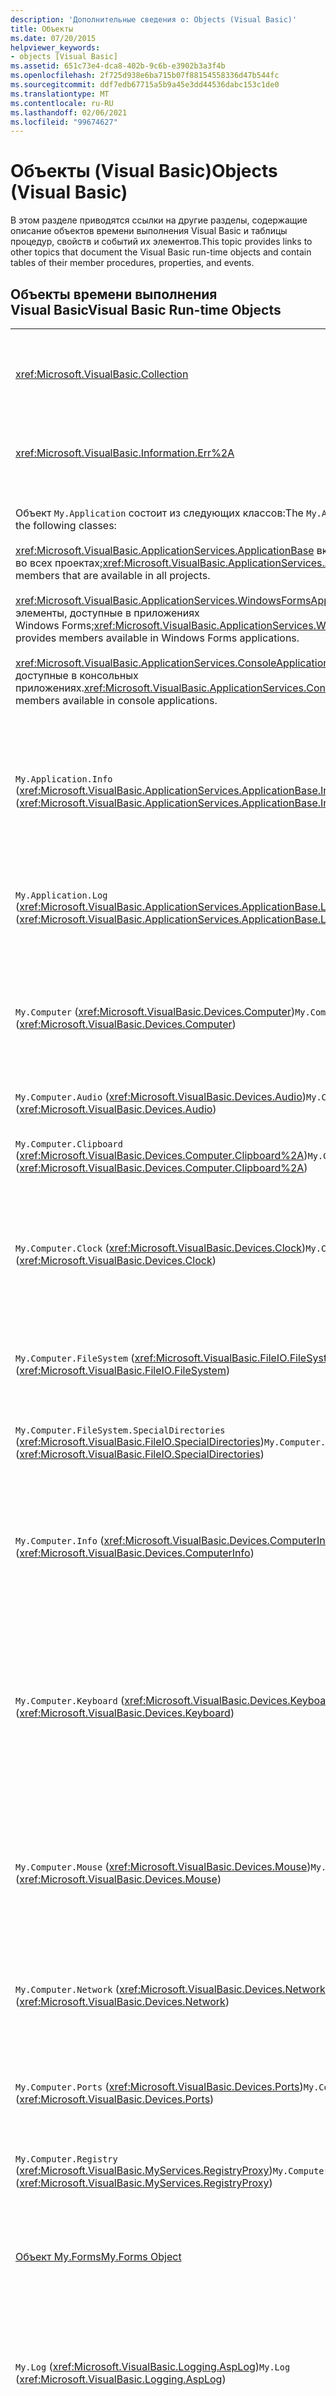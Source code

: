 ```yaml
---
description: 'Дополнительные сведения о: Objects (Visual Basic)'
title: Объекты
ms.date: 07/20/2015
helpviewer_keywords:
- objects [Visual Basic]
ms.assetid: 651c73e4-dca8-402b-9c6b-e3902b3a3f4b
ms.openlocfilehash: 2f725d938e6ba715b07f88154558336d47b544fc
ms.sourcegitcommit: ddf7edb67715a5b9a45e3dd44536dabc153c1de0
ms.translationtype: MT
ms.contentlocale: ru-RU
ms.lasthandoff: 02/06/2021
ms.locfileid: "99674627"
---
```

# <a name="objects-visual-basic"></a><span data-ttu-id="5f74f-103">Объекты (Visual Basic)</span><span class="sxs-lookup"><span data-stu-id="5f74f-103">Objects (Visual Basic)</span></span>

<span data-ttu-id="5f74f-104">В этом разделе приводятся ссылки на другие разделы, содержащие описание объектов времени выполнения Visual Basic и таблицы процедур, свойств и событий их элементов.</span><span class="sxs-lookup"><span data-stu-id="5f74f-104">This topic provides links to other topics that document the Visual Basic run-time objects and contain tables of their member procedures, properties, and events.</span></span>  
  
## <a name="visual-basic-run-time-objects"></a><span data-ttu-id="5f74f-105">Объекты времени выполнения Visual Basic</span><span class="sxs-lookup"><span data-stu-id="5f74f-105">Visual Basic Run-time Objects</span></span>  
  
|||  
|---|---|  
|<xref:Microsoft.VisualBasic.Collection>|<span data-ttu-id="5f74f-106">Предлагает удобный способ просматривать связанную группу элементов в виде одного объекта.</span><span class="sxs-lookup"><span data-stu-id="5f74f-106">Provides a convenient way to see a related group of items as a single object.</span></span>|  
|<xref:Microsoft.VisualBasic.Information.Err%2A>|<span data-ttu-id="5f74f-107">Содержит сведения об ошибках во время выполнения.</span><span class="sxs-lookup"><span data-stu-id="5f74f-107">Contains information about run-time errors.</span></span>|  
|<span data-ttu-id="5f74f-108">Объект `My.Application` состоит из следующих классов:</span><span class="sxs-lookup"><span data-stu-id="5f74f-108">The `My.Application` object consists of the following classes:</span></span><br /><br /> <span data-ttu-id="5f74f-109"><xref:Microsoft.VisualBasic.ApplicationServices.ApplicationBase> включает элементы, доступные во всех проектах;</span><span class="sxs-lookup"><span data-stu-id="5f74f-109"><xref:Microsoft.VisualBasic.ApplicationServices.ApplicationBase> provides members that are available in all projects.</span></span><br /><br /> <span data-ttu-id="5f74f-110"><xref:Microsoft.VisualBasic.ApplicationServices.WindowsFormsApplicationBase> включает элементы, доступные в приложениях Windows Forms;</span><span class="sxs-lookup"><span data-stu-id="5f74f-110"><xref:Microsoft.VisualBasic.ApplicationServices.WindowsFormsApplicationBase> provides members available in Windows Forms applications.</span></span><br /><br /> <span data-ttu-id="5f74f-111"><xref:Microsoft.VisualBasic.ApplicationServices.ConsoleApplicationBase> включает элементы, доступные в консольных приложениях.</span><span class="sxs-lookup"><span data-stu-id="5f74f-111"><xref:Microsoft.VisualBasic.ApplicationServices.ConsoleApplicationBase> provides members available in console applications.</span></span>|<span data-ttu-id="5f74f-112">Предоставляет данные, связанные только с текущим приложением или DLL.</span><span class="sxs-lookup"><span data-stu-id="5f74f-112">Provides data that is associated only with the current application or DLL.</span></span> <span data-ttu-id="5f74f-113">С помощью `My.Application` нельзя изменять данные системного уровня.</span><span class="sxs-lookup"><span data-stu-id="5f74f-113">No system-level information can be altered with `My.Application`.</span></span><br /><br /> <span data-ttu-id="5f74f-114">Некоторые элементы доступны только для приложений Windows Forms или консольных приложений.</span><span class="sxs-lookup"><span data-stu-id="5f74f-114">Some members are available only for Windows Forms or console applications.</span></span>|  
|<span data-ttu-id="5f74f-115">`My.Application.Info` (<xref:Microsoft.VisualBasic.ApplicationServices.ApplicationBase.Info%2A>)</span><span class="sxs-lookup"><span data-stu-id="5f74f-115">`My.Application.Info` (<xref:Microsoft.VisualBasic.ApplicationServices.ApplicationBase.Info%2A>)</span></span>|<span data-ttu-id="5f74f-116">Предлагает свойства для получения сведений о приложениях, например номер версии, описание, загруженные сборки и т. п.</span><span class="sxs-lookup"><span data-stu-id="5f74f-116">Provides properties for getting the information about an application, such as the version number, description, loaded assemblies, and so on.</span></span>|  
|<span data-ttu-id="5f74f-117">`My.Application.Log` (<xref:Microsoft.VisualBasic.ApplicationServices.ApplicationBase.Log%2A>)</span><span class="sxs-lookup"><span data-stu-id="5f74f-117">`My.Application.Log` (<xref:Microsoft.VisualBasic.ApplicationServices.ApplicationBase.Log%2A>)</span></span>|<span data-ttu-id="5f74f-118">Предоставляет свойство и методы для записи сведений о событиях и исключениях в прослушиватели журнала приложения.</span><span class="sxs-lookup"><span data-stu-id="5f74f-118">Provides a property and methods to write event and exception information to the application's log listeners.</span></span>|  
|<span data-ttu-id="5f74f-119">`My.Computer` (<xref:Microsoft.VisualBasic.Devices.Computer>)</span><span class="sxs-lookup"><span data-stu-id="5f74f-119">`My.Computer` (<xref:Microsoft.VisualBasic.Devices.Computer>)</span></span>|<span data-ttu-id="5f74f-120">Включает свойства для управления компонентами компьютера, такими как звук, часы, клавиатура, файловая система и т. д.</span><span class="sxs-lookup"><span data-stu-id="5f74f-120">Provides properties for manipulating computer components such as audio, the clock, the keyboard, the file system, and so on.</span></span>|  
|<span data-ttu-id="5f74f-121">`My.Computer.Audio` (<xref:Microsoft.VisualBasic.Devices.Audio>)</span><span class="sxs-lookup"><span data-stu-id="5f74f-121">`My.Computer.Audio` (<xref:Microsoft.VisualBasic.Devices.Audio>)</span></span>|<span data-ttu-id="5f74f-122">Предоставляет методы для воспроизведения звуков.</span><span class="sxs-lookup"><span data-stu-id="5f74f-122">Provides methods for playing sounds.</span></span>|  
|<span data-ttu-id="5f74f-123">`My.Computer.Clipboard` (<xref:Microsoft.VisualBasic.Devices.Computer.Clipboard%2A>)</span><span class="sxs-lookup"><span data-stu-id="5f74f-123">`My.Computer.Clipboard` (<xref:Microsoft.VisualBasic.Devices.Computer.Clipboard%2A>)</span></span>|<span data-ttu-id="5f74f-124">Предоставляет методы для управления буфером обмена.</span><span class="sxs-lookup"><span data-stu-id="5f74f-124">Provides methods for manipulating the Clipboard.</span></span>|  
|<span data-ttu-id="5f74f-125">`My.Computer.Clock` (<xref:Microsoft.VisualBasic.Devices.Clock>)</span><span class="sxs-lookup"><span data-stu-id="5f74f-125">`My.Computer.Clock` (<xref:Microsoft.VisualBasic.Devices.Clock>)</span></span>|<span data-ttu-id="5f74f-126">Включает свойства для доступа к текущему местному времени и времени в формате UTC (эквиваленту времени по Гринвичу) из системных часов.</span><span class="sxs-lookup"><span data-stu-id="5f74f-126">Provides properties for accessing the current local time and Universal Coordinated Time (equivalent to Greenwich Mean Time) from the system clock.</span></span>|  
|<span data-ttu-id="5f74f-127">`My.Computer.FileSystem` (<xref:Microsoft.VisualBasic.FileIO.FileSystem>)</span><span class="sxs-lookup"><span data-stu-id="5f74f-127">`My.Computer.FileSystem` (<xref:Microsoft.VisualBasic.FileIO.FileSystem>)</span></span>|<span data-ttu-id="5f74f-128">Включает свойства и методы для работы с дисками, файлами и каталогами.</span><span class="sxs-lookup"><span data-stu-id="5f74f-128">Provides properties and methods for working with drives, files, and directories.</span></span>|  
|<span data-ttu-id="5f74f-129">`My.Computer.FileSystem.SpecialDirectories` (<xref:Microsoft.VisualBasic.FileIO.SpecialDirectories>)</span><span class="sxs-lookup"><span data-stu-id="5f74f-129">`My.Computer.FileSystem.SpecialDirectories` (<xref:Microsoft.VisualBasic.FileIO.SpecialDirectories>)</span></span>|<span data-ttu-id="5f74f-130">Включает свойства для доступа к часто используемым каталогам.</span><span class="sxs-lookup"><span data-stu-id="5f74f-130">Provides properties for accessing commonly referenced directories.</span></span>|  
|<span data-ttu-id="5f74f-131">`My.Computer.Info` (<xref:Microsoft.VisualBasic.Devices.ComputerInfo>)</span><span class="sxs-lookup"><span data-stu-id="5f74f-131">`My.Computer.Info` (<xref:Microsoft.VisualBasic.Devices.ComputerInfo>)</span></span>|<span data-ttu-id="5f74f-132">Предлагает свойства для получения сведений о памяти, загруженных сборках, имени и операционной системе компьютера.</span><span class="sxs-lookup"><span data-stu-id="5f74f-132">Provides properties for getting information about the computer's memory, loaded assemblies, name, and operating system.</span></span>|  
|<span data-ttu-id="5f74f-133">`My.Computer.Keyboard` (<xref:Microsoft.VisualBasic.Devices.Keyboard>)</span><span class="sxs-lookup"><span data-stu-id="5f74f-133">`My.Computer.Keyboard` (<xref:Microsoft.VisualBasic.Devices.Keyboard>)</span></span>|<span data-ttu-id="5f74f-134">Предлагает свойства для доступа к текущему состоянию клавиатуры, в частности к сведениям о нажатых в настоящий момент клавишах, а также метод для отправки сообщений о нажатиях клавиш активному окну.</span><span class="sxs-lookup"><span data-stu-id="5f74f-134">Provides properties for accessing the current state of the keyboard, such as what keys are currently pressed, and provides a method to send keystrokes to the active window.</span></span>|  
|<span data-ttu-id="5f74f-135">`My.Computer.Mouse` (<xref:Microsoft.VisualBasic.Devices.Mouse>)</span><span class="sxs-lookup"><span data-stu-id="5f74f-135">`My.Computer.Mouse` (<xref:Microsoft.VisualBasic.Devices.Mouse>)</span></span>|<span data-ttu-id="5f74f-136">Предлагает свойства для получения сведений о формате и конфигурации мыши, установленной на локальном компьютере.</span><span class="sxs-lookup"><span data-stu-id="5f74f-136">Provides properties for getting information about the format and configuration of the mouse that is installed on the local computer.</span></span>|  
|<span data-ttu-id="5f74f-137">`My.Computer.Network` (<xref:Microsoft.VisualBasic.Devices.Network>)</span><span class="sxs-lookup"><span data-stu-id="5f74f-137">`My.Computer.Network` (<xref:Microsoft.VisualBasic.Devices.Network>)</span></span>|<span data-ttu-id="5f74f-138">Включает свойство, событие и методы для взаимодействия с сетью, к которой подключен компьютер.</span><span class="sxs-lookup"><span data-stu-id="5f74f-138">Provides a property, an event, and methods for interacting with the network to which the computer is connected.</span></span>|  
|<span data-ttu-id="5f74f-139">`My.Computer.Ports` (<xref:Microsoft.VisualBasic.Devices.Ports>)</span><span class="sxs-lookup"><span data-stu-id="5f74f-139">`My.Computer.Ports` (<xref:Microsoft.VisualBasic.Devices.Ports>)</span></span>|<span data-ttu-id="5f74f-140">Предлагает свойство и метод для доступа к последовательным портам компьютера.</span><span class="sxs-lookup"><span data-stu-id="5f74f-140">Provides a property and a method for accessing the computer's serial ports.</span></span>|  
|<span data-ttu-id="5f74f-141">`My.Computer.Registry` (<xref:Microsoft.VisualBasic.MyServices.RegistryProxy>)</span><span class="sxs-lookup"><span data-stu-id="5f74f-141">`My.Computer.Registry` (<xref:Microsoft.VisualBasic.MyServices.RegistryProxy>)</span></span>|<span data-ttu-id="5f74f-142">Включает свойства и методы для управления реестром.</span><span class="sxs-lookup"><span data-stu-id="5f74f-142">Provides properties and methods for manipulating the registry.</span></span>|  
|[<span data-ttu-id="5f74f-143">Объект My.Forms</span><span class="sxs-lookup"><span data-stu-id="5f74f-143">My.Forms Object</span></span>](my-forms-object.md)|<span data-ttu-id="5f74f-144">Предлагает свойства для доступа к экземпляру каждой формы Windows Forms, объявленной в текущем проекте.</span><span class="sxs-lookup"><span data-stu-id="5f74f-144">Provides properties for accessing an instance of each Windows Form declared in the current project.</span></span>|  
|<span data-ttu-id="5f74f-145">`My.Log` (<xref:Microsoft.VisualBasic.Logging.AspLog>)</span><span class="sxs-lookup"><span data-stu-id="5f74f-145">`My.Log` (<xref:Microsoft.VisualBasic.Logging.AspLog>)</span></span>|<span data-ttu-id="5f74f-146">Включает свойство и методы для записи сведений о событиях и исключениях в прослушивателе журнала для веб-приложений.</span><span class="sxs-lookup"><span data-stu-id="5f74f-146">Provides a property and methods for writing event and exception information to the application's log listeners for Web applications.</span></span>|  
|[<span data-ttu-id="5f74f-147">Объект My.Request</span><span class="sxs-lookup"><span data-stu-id="5f74f-147">My.Request Object</span></span>](my-request-object.md)|<span data-ttu-id="5f74f-148">Возвращает объект <xref:System.Web.HttpRequest> для запрашиваемой страницы.</span><span class="sxs-lookup"><span data-stu-id="5f74f-148">Gets the <xref:System.Web.HttpRequest> object for the requested page.</span></span> <span data-ttu-id="5f74f-149">Объект `My.Request` содержит сведения о текущем HTTP-запросе.</span><span class="sxs-lookup"><span data-stu-id="5f74f-149">The `My.Request` object contains information about the current HTTP request.</span></span><br /><br /> <span data-ttu-id="5f74f-150">Объект `My.Request` доступен только для приложений ASP.NET.</span><span class="sxs-lookup"><span data-stu-id="5f74f-150">The `My.Request` object is available only for ASP.NET applications.</span></span>|  
|[<span data-ttu-id="5f74f-151">Объект My.Resources</span><span class="sxs-lookup"><span data-stu-id="5f74f-151">My.Resources Object</span></span>](my-resources-object.md)|<span data-ttu-id="5f74f-152">Содержит свойства и классы для доступа к ресурсам приложения.</span><span class="sxs-lookup"><span data-stu-id="5f74f-152">Provides properties and classes for accessing an application's resources.</span></span>|  
|[<span data-ttu-id="5f74f-153">Объект My.Response</span><span class="sxs-lookup"><span data-stu-id="5f74f-153">My.Response Object</span></span>](my-response-object.md)|<span data-ttu-id="5f74f-154">Возвращает объект <xref:System.Web.HttpResponse>, связанный с <xref:System.Web.UI.Page>.</span><span class="sxs-lookup"><span data-stu-id="5f74f-154">Gets the <xref:System.Web.HttpResponse> object that is associated with the <xref:System.Web.UI.Page>.</span></span> <span data-ttu-id="5f74f-155">Этот объект позволяет отправлять клиенту данные HTTP-ответа и содержит сведения об этом ответе.</span><span class="sxs-lookup"><span data-stu-id="5f74f-155">This object allows you to send HTTP response data to a client and contains information about that response.</span></span><br /><br /> <span data-ttu-id="5f74f-156">Объект `My.Response` доступен только для приложений ASP.NET.</span><span class="sxs-lookup"><span data-stu-id="5f74f-156">The `My.Response` object is available only for ASP.NET applications.</span></span>|  
|[<span data-ttu-id="5f74f-157">Объект My.Settings</span><span class="sxs-lookup"><span data-stu-id="5f74f-157">My.Settings Object</span></span>](my-settings-object.md)|<span data-ttu-id="5f74f-158">Включает свойства и методы для доступа к параметрам приложения.</span><span class="sxs-lookup"><span data-stu-id="5f74f-158">Provides properties and methods for accessing an application's settings.</span></span>|  
|<span data-ttu-id="5f74f-159">`My.User` (<xref:Microsoft.VisualBasic.ApplicationServices.User>)</span><span class="sxs-lookup"><span data-stu-id="5f74f-159">`My.User` (<xref:Microsoft.VisualBasic.ApplicationServices.User>)</span></span>|<span data-ttu-id="5f74f-160">Предоставляет доступ к сведениям о текущем пользователе.</span><span class="sxs-lookup"><span data-stu-id="5f74f-160">Provides access to information about the current user.</span></span>|  
|[<span data-ttu-id="5f74f-161">Объект My.WebServices</span><span class="sxs-lookup"><span data-stu-id="5f74f-161">My.WebServices Object</span></span>](my-webservices-object.md)|<span data-ttu-id="5f74f-162">Предлагает свойства для создания экземпляров каждой веб-службы, на которую ссылается текущий проект, а также для доступа к этим экземплярам.</span><span class="sxs-lookup"><span data-stu-id="5f74f-162">Provides properties for creating and accessing a single instance of each Web service that is referenced by the current project.</span></span>|  
|<xref:Microsoft.VisualBasic.FileIO.TextFieldParser>|<span data-ttu-id="5f74f-163">Предоставляет методы и свойства для анализа структурированных текстовых файлов.</span><span class="sxs-lookup"><span data-stu-id="5f74f-163">Provides methods and properties for parsing structured text files.</span></span>|  
  
## <a name="see-also"></a><span data-ttu-id="5f74f-164">См. также</span><span class="sxs-lookup"><span data-stu-id="5f74f-164">See also</span></span>

- [<span data-ttu-id="5f74f-165">Справочник по языку Visual Basic</span><span class="sxs-lookup"><span data-stu-id="5f74f-165">Visual Basic Language Reference</span></span>](../index.md)
